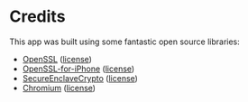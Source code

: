 # Credits

This app was built using some fantastic open source libraries:

- [OpenSSL](https://www.openssl.org/) ([license](https://www.openssl.org/source/license.txt))
- [OpenSSL-for-iPhone](https://github.com/x2on/OpenSSL-for-iPhone) ([license](https://github.com/x2on/OpenSSL-for-iPhone/blob/master/LICENSE))
- [SecureEnclaveCrypto](https://github.com/trailofbits/SecureEnclaveCrypto) ([license](https://github.com/trailofbits/SecureEnclaveCrypto/blob/master/LICENSE))
- [Chromium](https://www.chromium.org/Home) ([license](https://cs.chromium.org/chromium/src/LICENSE))
